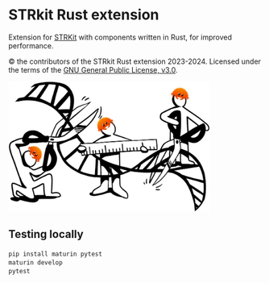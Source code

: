 # STRkit Rust extension

Extension for [STRKit](https://github.com/davidlougheed/strkit)
with components written in Rust, for improved performance.

&copy; the contributors of the STRkit Rust extension 2023-2024. Licensed under
the terms of the [GNU General Public License, v3.0](./LICENSE).

<img src="./rust_ext_logo.png" alt="STRkit Rust Extension Logo" width="400" height="259" />


## Testing locally

```bash
pip install maturin pytest
maturin develop
pytest
```
